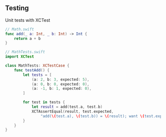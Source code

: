 <!-- METADATA
{
  "title": "Swift Testing",
  "tags": [
    "swift",
    "testing"
  ],
  "language": "swift"
}
-->

## Testing
Unit tests with XCTest
```swift
// Math.swift
func add(_ a: Int, _ b: Int) -> Int {
    return a + b
}

// MathTests.swift
import XCTest

class MathTests: XCTestCase {
    func testAdd() {
        let tests = [
            (a: 2, b: 3, expected: 5),
            (a: 0, b: 0, expected: 0),
            (a: -1, b: 1, expected: 0),
        ]

        for test in tests {
            let result = add(test.a, test.b)
            XCTAssertEqual(result, test.expected,
                "add(\(test.a), \(test.b)) = \(result); want \(test.expected)")
        }
    }
}
```
